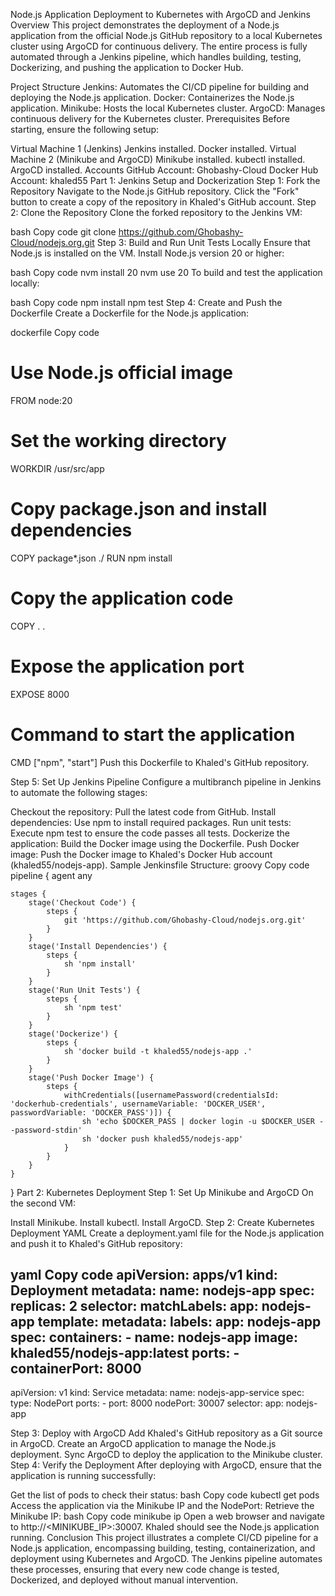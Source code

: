Node.js Application Deployment to Kubernetes with ArgoCD and Jenkins
Overview
This project demonstrates the deployment of a Node.js application from the official Node.js GitHub repository to a local Kubernetes cluster using ArgoCD for continuous delivery. The entire process is fully automated through a Jenkins pipeline, which handles building, testing, Dockerizing, and pushing the application to Docker Hub.

Project Structure
Jenkins: Automates the CI/CD pipeline for building and deploying the Node.js application.
Docker: Containerizes the Node.js application.
Minikube: Hosts the local Kubernetes cluster.
ArgoCD: Manages continuous delivery for the Kubernetes cluster.
Prerequisites
Before starting, ensure the following setup:

Virtual Machine 1 (Jenkins)
Jenkins installed.
Docker installed.
Virtual Machine 2 (Minikube and ArgoCD)
Minikube installed.
kubectl installed.
ArgoCD installed.
Accounts
GitHub Account: Ghobashy-Cloud
Docker Hub Account: khaled55
Part 1: Jenkins Setup and Dockerization
Step 1: Fork the Repository
Navigate to the Node.js GitHub repository.
Click the "Fork" button to create a copy of the repository in Khaled's GitHub account.
Step 2: Clone the Repository
Clone the forked repository to the Jenkins VM:

bash
Copy code
git clone https://github.com/Ghobashy-Cloud/nodejs.org.git
Step 3: Build and Run Unit Tests Locally
Ensure that Node.js is installed on the VM. Install Node.js version 20 or higher:

bash
Copy code
nvm install 20
nvm use 20
To build and test the application locally:

bash
Copy code
npm install
npm test
Step 4: Create and Push the Dockerfile
Create a Dockerfile for the Node.js application:

dockerfile
Copy code
# Use Node.js official image
FROM node:20

# Set the working directory
WORKDIR /usr/src/app

# Copy package.json and install dependencies
COPY package*.json ./
RUN npm install

# Copy the application code
COPY . .

# Expose the application port
EXPOSE 8000

# Command to start the application
CMD ["npm", "start"]
Push this Dockerfile to Khaled's GitHub repository.

Step 5: Set Up Jenkins Pipeline
Configure a multibranch pipeline in Jenkins to automate the following stages:

Checkout the repository: Pull the latest code from GitHub.
Install dependencies: Use npm to install required packages.
Run unit tests: Execute npm test to ensure the code passes all tests.
Dockerize the application: Build the Docker image using the Dockerfile.
Push Docker image: Push the Docker image to Khaled's Docker Hub account (khaled55/nodejs-app).
Sample Jenkinsfile Structure:
groovy
Copy code
pipeline {
    agent any

    stages {
        stage('Checkout Code') {
            steps {
                git 'https://github.com/Ghobashy-Cloud/nodejs.org.git'
            }
        }
        stage('Install Dependencies') {
            steps {
                sh 'npm install'
            }
        }
        stage('Run Unit Tests') {
            steps {
                sh 'npm test'
            }
        }
        stage('Dockerize') {
            steps {
                sh 'docker build -t khaled55/nodejs-app .'
            }
        }
        stage('Push Docker Image') {
            steps {
                withCredentials([usernamePassword(credentialsId: 'dockerhub-credentials', usernameVariable: 'DOCKER_USER', passwordVariable: 'DOCKER_PASS')]) {
                    sh 'echo $DOCKER_PASS | docker login -u $DOCKER_USER --password-stdin'
                    sh 'docker push khaled55/nodejs-app'
                }
            }
        }
    }
}
Part 2: Kubernetes Deployment
Step 1: Set Up Minikube and ArgoCD
On the second VM:

Install Minikube.
Install kubectl.
Install ArgoCD.
Step 2: Create Kubernetes Deployment YAML
Create a deployment.yaml file for the Node.js application and push it to Khaled's GitHub repository:

yaml
Copy code
apiVersion: apps/v1
kind: Deployment
metadata:
  name: nodejs-app
spec:
  replicas: 2
  selector:
    matchLabels:
      app: nodejs-app
  template:
    metadata:
      labels:
        app: nodejs-app
    spec:
      containers:
      - name: nodejs-app
        image: khaled55/nodejs-app:latest
        ports:
        - containerPort: 8000
---
apiVersion: v1
kind: Service
metadata:
  name: nodejs-app-service
spec:
  type: NodePort
  ports:
    - port: 8000
      nodePort: 30007
  selector:
    app: nodejs-app
    
Step 3: Deploy with ArgoCD
Add Khaled's GitHub repository as a Git source in ArgoCD.
Create an ArgoCD application to manage the Node.js deployment.
Sync ArgoCD to deploy the application to the Minikube cluster.
Step 4: Verify the Deployment
After deploying with ArgoCD, ensure that the application is running successfully:

Get the list of pods to check their status:
bash
Copy code
kubectl get pods
Access the application via the Minikube IP and the NodePort:
Retrieve the Minikube IP:
bash
Copy code
minikube ip
Open a web browser and navigate to http://<MINIKUBE_IP>:30007. Khaled should see the Node.js application running.
Conclusion
This project illustrates a complete CI/CD pipeline for a Node.js application, encompassing building, testing, containerization, and deployment using Kubernetes and ArgoCD. The Jenkins pipeline automates these processes, ensuring that every new code change is tested, Dockerized, and deployed without manual intervention.
